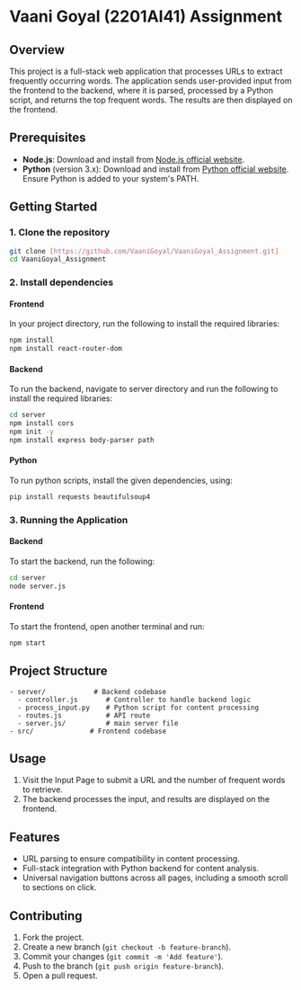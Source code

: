 # Vaani Goyal (2201AI41) Assignment

## Overview
This project is a full-stack web application that processes URLs to extract frequently occurring words. The application sends user-provided input from the frontend to the backend, where it is parsed, processed by a Python script, and returns the top frequent words. The results are then displayed on the frontend.

## Prerequisites
- **Node.js**: Download and install from [Node.js official website](https://nodejs.org/).
- **Python** (version 3.x): Download and install from [Python official website](https://www.python.org/).  
  Ensure Python is added to your system's PATH.

## Getting Started
### 1. Clone the repository
```bash
git clone [https://github.com/VaaniGoyal/VaaniGoyal_Assignment.git]
cd VaaniGoyal_Assignment
```

### 2. Install dependencies
#### Frontend
In your project directory, run the following to install the required libraries:
```bash
npm install
npm install react-router-dom
```
#### Backend
To run the backend, navigate to server directory and run the following to install the required libraries:
```bash
cd server
npm install cors
npm init -y
npm install express body-parser path
```
#### Python
To run python scripts, install the given dependencies, using:
```bash
pip install requests beautifulsoup4
```

### 3. Running the Application
#### Backend
To start the backend, run the following: 
```bash
cd server
node server.js
```
#### Frontend
To start the frontend, open another terminal and run:
```bash
npm start
```

## Project Structure
```
- server/            # Backend codebase
  - controller.js       # Controller to handle backend logic
  - process_input.py    # Python script for content processing
  - routes.js           # API route
  - server.js/          # main server file
- src/              # Frontend codebase
```

## Usage
1. Visit the Input Page to submit a URL and the number of frequent words to retrieve.
2. The backend processes the input, and results are displayed on the frontend.

## Features
- URL parsing to ensure compatibility in content processing.
- Full-stack integration with Python backend for content analysis.
- Universal navigation buttons across all pages, including a smooth scroll to sections on click.

## Contributing
1. Fork the project.
2. Create a new branch (`git checkout -b feature-branch`).
3. Commit your changes (`git commit -m 'Add feature'`).
4. Push to the branch (`git push origin feature-branch`).
5. Open a pull request.

